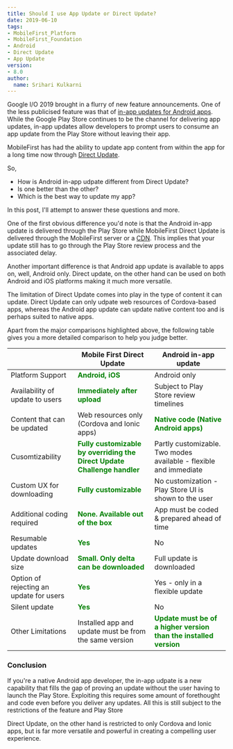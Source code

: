 ```yaml
---
title: Should I use App Update or Direct Update? 
date: 2019-06-10
tags:
- MobileFirst_Platform
- MobileFirst_Foundation
- Android
- Direct Update
- App Update
version:
- 8.0
author:
  name: Srihari Kulkarni
---
```


Google I/O 2019 brought in a flurry of new feature announcements. One of the less publicised feature was that of [in-app updates for Android apps](https://developer.android.com/guide/app-bundle/in-app-updates). While the Google Play Store continues to be the channel for delivering app updates, in-app updates allow developers to prompt users to consume an app update from the Play Store without leaving their app. 

MobileFirst has had the ability to update app content from within the app for a long time now through [Direct Update](https://mobilefirstplatform.ibmcloud.com/tutorials/en/foundation/8.0/application-development/direct-update/). 

So, 
* How is Android in-app udpate different from Direct Update?
* Is one better than the other? 
* Which is the best way to update my app? 

In this post, I'll attempt to answer these questions and more.

One of the first obvious difference you'd note is that the Android in-app update is delivered through the Play Store while MobileFirst Direct Update is delivered through the MobileFirst server or a [CDN](http://mobilefirstplatform.ibmcloud.com/tutorials/en/foundation/8.0/application-development/direct-update/cdn-support/). This implies that your update still has to go through the Play Store review process and the associated delay. 

Another important difference is that Android app update is available to apps on, well, Android only. Direct update, on the other hand can be used on both Android and iOS platforms making it much more versatile. 

The limitation of Direct Update comes into play in the type of content it can update. Direct Update can only udpate web resources of Cordova-based apps, whereas the Android app update can update native content too and is perhaps suited to native apps. 

Apart from the major comparisons highlighted above, the following table gives you a more detailed comparison to help you judge better. 

|                                         | Mobile First Direct Update                                            | Android in-app update                                             |
|-----------------------------------------|----------------------------------------------------------------------|-------------------------------------------------------------------|
| Platform Support                        | <span style="color:green">**Android, iOS**</span>                                                         | Android only                                                      |
| Availability of update to users         | <span style="color:green">**Immediately after upload**</span>                                             | Subject to Play Store review timelines                            |
| Content that can be updated             | Web resources only (Cordova and Ionic apps)                                                  | <span style="color:green">**Native code (Native Android apps)**</span>                                                       |
| Cusomtizability                         | <span style="color:green">**Fully customizable by overriding the Direct Update Challenge handler**</span> | Partly customizable. Two modes available - flexible and immediate |
| Custom UX for downloading               | <span style="color:green">**Fully customizable**</span>                                                  | No customization - Play Store UI is shown to the user             |
| Additional coding required              | <span style="color:green">**None. Available out of the box**</span>                                       | App must be coded & prepared ahead of time                        |
| Resumable updates                       | <span style="color:green">**Yes**</span>                                                                  | No                                                                |
| Update download size                    | <span style="color:green">**Small. Only delta can be downloaded**</span>                                  | Full update is downloaded                                         |
| Option of rejecting an update for users | <span style="color:green">**Yes**</span>                                                                  | Yes - only in a flexible update                                   |
| Silent update                           | <span style="color:green">**Yes**</span>                                                                  | No                                                                |
| Other Limitations                       |Installed app and update must be from the same version                                            |<span style="color:green">**Update must be of a higher version than the installed version**</span>

### Conclusion

If you're a native Android app developer, the in-app udpate is a new capability that fills the gap of proving an update without the user having to launch the Play Store. Exploiting this requires some amount of forethought and code even before you deliver any updates. All this is still subject to the restrictions of the feature and Play Store

Direct Update, on the other hand is restricted to only Cordova and Ionic apps, but is far more versatile and powerful in creating a compelling user experience. 
